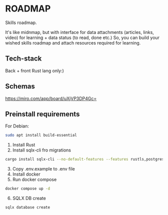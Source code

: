 # ROADMAP
Skills roadmap.

It's like midnmap, but with interface for data attachments (articles, links, video) for learning + data status (to read, done etc.)
So, you can build your wished skills roadmap and attach resources required for learning.

## Tech-stack
Back + front
Rust lang only:)

## Schemas
https://miro.com/app/board/uXjVP3DP4Gc=

## Preinstall requirements
For Debian:
```bash
sudo apt install build-essential
```

1. Install Rust
2. Install sqlx-cli fro migrations
```bash
cargo install sqlx-cli --no-default-features --features rustls,postgres
```
3. Copy .env.example to .env file
4. Install docker
5. Run docker compose
```bash
docker compose up -d
```
6. SQLX DB create
```bash
sqlx database create
```